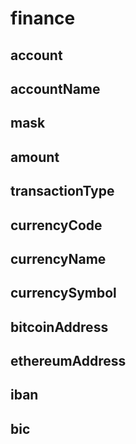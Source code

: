 # finance

## account

## accountName

## mask

## amount

## transactionType

## currencyCode

## currencyName

## currencySymbol

## bitcoinAddress

## ethereumAddress

## iban

## bic